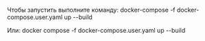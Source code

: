 Чтобы запустить выполните команду:
docker-compose -f docker-compose.user.yaml up --build

Или:
docker compose -f docker-compose.user.yaml up --build